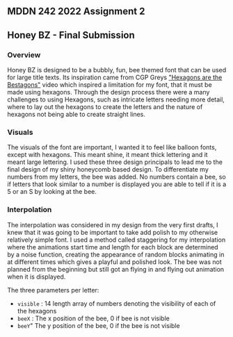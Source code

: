 ## MDDN 242 2022 Assignment 2

## Honey BZ - Final Submission

### Overview

Honey BZ is designed to be a bubbly, fun, bee themed font that can be used for large title texts. Its inspiration came from CGP Greys ["Hexagons are the Bestagons"](https://www.youtube.com/watch?v=thOifuHs6eY) video which inspired a limitation for my font, that it must be made using hexagons. Through the design process there were a many challenges to using Hexagons, such as intricate letters needing more detail, where to lay out the hexagons to create the letters and the nature of hexagons not being able to create straight lines. 

### Visuals

The visuals of the font are important, I wanted it to feel like balloon fonts, except with hexagons. This meant shine, it meant thick lettering and it meant large lettering. I used these three design principals to lead me to the final design of my shiny honeycomb based design. To differentiate my numbers from my letters, the bee was added. No numbers contain a bee, so if letters that look similar to a number is displayed you are able to tell if it is a 5 or an S by looking at the bee.

### Interpolation

The interpolation was considered in my design from the very first drafts, I knew that it was going to be important to take add polish to my otherwise relatively simple font. I used a method called staggering for my interpolation where the animations start time and length for each block are determined by a noise function, creating the appearance of random blocks animating in at different times which gives a playful and polished look. The bee was not planned from the beginning but still got an flying in and flying out animation when it is displayed.

The three parameters per letter:
  * `visible` : 14 length array of numbers denoting the visibility of each of the hexagons
  * `beeX` : The x position of the bee, 0 if bee is not visible
  * `beeY`" The y position of the bee, 0 if the bee is not visible